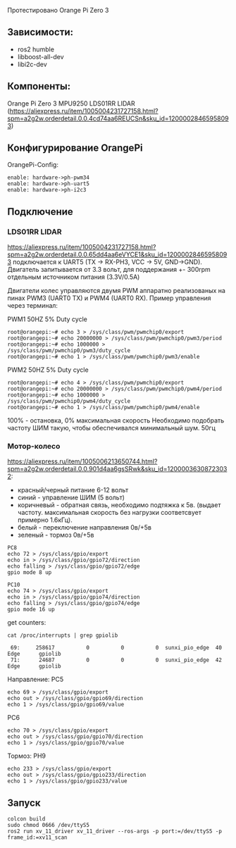 Протестировано Orange Pi Zero 3

## Зависимости:

- ros2 humble
- libboost-all-dev
- libi2c-dev

## Компоненты:
Orange Pi Zero 3
MPU9250
LDS01RR LIDAR (https://aliexpress.ru/item/1005004231727158.html?spm=a2g2w.orderdetail.0.0.4cd74aa6REUCSn&sku_id=12000028465958093)

## Конфигурирование OrangePi

OrangePi-Config:
```
enable: hardware->ph-pwm34
enable: hardware->ph-uart5
enable: hardware->ph-i2c3
```

## Подключение
### LDS01RR LIDAR 
https://aliexpress.ru/item/1005004231727158.html?spm=a2g2w.orderdetail.0.0.65dd4aa6eVYCE1&sku_id=12000028465958093
 подключается к UART5 (TX -> RX-PH3, VCC -> 5V, GND->GND). Двигатель запитывается от 3.3 вольт, для поддержания +- 300rpm отдельным источником питания (3.3V/0.5A)

Двигатели колес управляются двумя PWM аппаратно реализованых на пинах PWM3 (UART0 TX) и PWM4 (UART0 RX). Пример управления через терминал:

PWM1 50HZ 5% Duty cycle
```
root@orangepi:~# echo 3 > /sys/class/pwm/pwmchip0/export
root@orangepi:~# echo 20000000 > /sys/class/pwm/pwmchip0/pwm3/period
root@orangepi:~# echo 1000000 > /sys/class/pwm/pwmchip0/pwm3/duty_cycle
root@orangepi:~# echo 1 > /sys/class/pwm/pwmchip0/pwm3/enable
```

PWM2 50HZ 5% Duty cycle

```
root@orangepi:~# echo 4 > /sys/class/pwm/pwmchip0/export
root@orangepi:~# echo 20000000 > /sys/class/pwm/pwmchip0/pwm4/period
root@orangepi:~# echo 1000000 > /sys/class/pwm/pwmchip0/pwm4/duty_cycle
root@orangepi:~# echo 1 > /sys/class/pwm/pwmchip0/pwm4/enable
```

100% - остановка, 0% максимальная скорость
Необходимо подобрать частоту ШИМ такую, чтобы обеспечивался минимальный шум. 50гц

### Мотор-колесо
https://aliexpress.ru/item/1005006213650744.html?spm=a2g2w.orderdetail.0.0.901d4aa6gsSRwk&sku_id=12000036308723032: 

- красный/черный питание 6-12 вольт
- синий - управление ШИМ (5 вольт)
- коричневый - обратная связь, необходимо подтяжка к 5в. (выдает частоту. максимальная скорость без нагрузки соответсвует примерно 1.6кГц).
- белый - переключение направления 0в/+5в
- зеленый - тормоз 0в/+5в

```
PC8
echo 72 > /sys/class/gpio/export
echo in > /sys/class/gpio/gpio72/direction
echo falling > /sys/class/gpio/gpio72/edge
gpio mode 8 up
```
```
PC10
echo 74 > /sys/class/gpio/export
echo in > /sys/class/gpio/gpio74/direction
echo falling > /sys/class/gpio/gpio74/edge
gpio mode 16 up
```

get counters:
```
cat /proc/interrupts | grep gpiolib

 69:     258617          0          0          0  sunxi_pio_edge  40 Edge      gpiolib
 71:      24687          0          0          0  sunxi_pio_edge  42 Edge      gpiolib
```

Направление:
PC5
```
echo 69 > /sys/class/gpio/export
echo out > /sys/class/gpio/gpio69/direction
echo 1 > /sys/class/gpio/gpio69/value
```
PC6
```
echo 70 > /sys/class/gpio/export
echo out > /sys/class/gpio/gpio70/direction
echo 1 > /sys/class/gpio/gpio70/value
```
Тормоз:
PH9
```
echo 233 > /sys/class/gpio/export
echo out > /sys/class/gpio/gpio233/direction
echo 1 > /sys/class/gpio/gpio233/value
```



## Запуск

```
colcon build
sudo chmod 0666 /dev/ttyS5
ros2 run xv_11_driver xv_11_driver --ros-args -p port:=/dev/ttyS5 -p frame_id:=xv11_scan
```